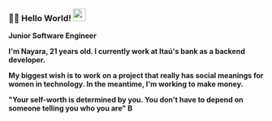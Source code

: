 ### 👋✨  Hello World!   <img height="25" width="25" src="https://joaocouto-espinho.com/img-places/globe-rotat.gif">

<!--
- Computer science student 
**nayaranunes/nayaranunes** is a ✨ _special_ ✨ repository because its `README.md` (this file) appears on your GitHub profile.
-->

<p><strong>Junior Software Engineer<p><strong>
<p>I'm Nayara, 21 years old. I currently work at Itaú's bank as a backend developer.<p>

My biggest wish is to work on a project that really has social meanings for women in technology. In the meantime, I'm working to make money.
  
"Your self-worth is determined by you. You don't have to depend on someone telling you who you are" B
<!--
![Nayara GitHub Stats](https://github-readme-stats.vercel.app/api?username=nayaranunes&show_icons=true)
!<img align="left" alt="IntelliJ" width="35px" height="35px" src="https://cdn.iconscout.com/icon/free/png-256/intellij-idea-569199.png">
-->
